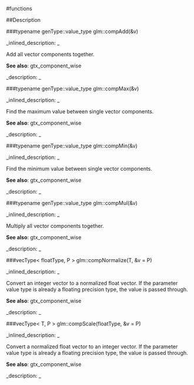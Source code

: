 #functions


<!--
_visible: True_
_advanced: False_
-->

##Description






<!----------------------------------------------------------------------------->

###typename genType::value_type glm::compAdd(&v)

<!--
_syntax: glm::compAdd(&v)_
_name: glm::compAdd_
_returns: typename genType::value_type_
_returns_description: _
_parameters: const genType &v_
_version_started: 0.10.0_
_version_deprecated: _
_summary: _
_constant: False_
_static: False_
_visible: True_
_advanced: False_
-->

_inlined_description: _

Add all vector components together.

**See also**: gtx_component_wise





_description: _







<!----------------------------------------------------------------------------->

###typename genType::value_type glm::compMax(&v)

<!--
_syntax: glm::compMax(&v)_
_name: glm::compMax_
_returns: typename genType::value_type_
_returns_description: _
_parameters: const genType &v_
_version_started: 0.10.0_
_version_deprecated: _
_summary: _
_constant: False_
_static: False_
_visible: True_
_advanced: False_
-->

_inlined_description: _

Find the maximum value between single vector components.

**See also**: gtx_component_wise





_description: _







<!----------------------------------------------------------------------------->

###typename genType::value_type glm::compMin(&v)

<!--
_syntax: glm::compMin(&v)_
_name: glm::compMin_
_returns: typename genType::value_type_
_returns_description: _
_parameters: const genType &v_
_version_started: 0.10.0_
_version_deprecated: _
_summary: _
_constant: False_
_static: False_
_visible: True_
_advanced: False_
-->

_inlined_description: _

Find the minimum value between single vector components.

**See also**: gtx_component_wise





_description: _







<!----------------------------------------------------------------------------->

###typename genType::value_type glm::compMul(&v)

<!--
_syntax: glm::compMul(&v)_
_name: glm::compMul_
_returns: typename genType::value_type_
_returns_description: _
_parameters: const genType &v_
_version_started: 0.10.0_
_version_deprecated: _
_summary: _
_constant: False_
_static: False_
_visible: True_
_advanced: False_
-->

_inlined_description: _

Multiply all vector components together.

**See also**: gtx_component_wise





_description: _







<!----------------------------------------------------------------------------->

###vecType< floatType, P > glm::compNormalize(T, &v = P)

<!--
_syntax: glm::compNormalize(T, &v = P)_
_name: glm::compNormalize_
_returns: vecType< floatType, P >_
_returns_description: _
_parameters: const vecType< T, P > &v=P_
_version_started: 0.10.0_
_version_deprecated: _
_summary: _
_constant: False_
_static: False_
_visible: True_
_advanced: False_
-->

_inlined_description: _

Convert an integer vector to a normalized float vector.
If the parameter value type is already a floating precision type, the value is passed through.

**See also**: gtx_component_wise





_description: _







<!----------------------------------------------------------------------------->

###vecType< T, P > glm::compScale(floatType, &v = P)

<!--
_syntax: glm::compScale(floatType, &v = P)_
_name: glm::compScale_
_returns: vecType< T, P >_
_returns_description: _
_parameters: const vecType< floatType, P > &v=P_
_version_started: 0.10.0_
_version_deprecated: _
_summary: _
_constant: False_
_static: False_
_visible: True_
_advanced: False_
-->

_inlined_description: _

Convert a normalized float vector to an integer vector.
If the parameter value type is already a floating precision type, the value is passed through.

**See also**: gtx_component_wise





_description: _







<!----------------------------------------------------------------------------->

